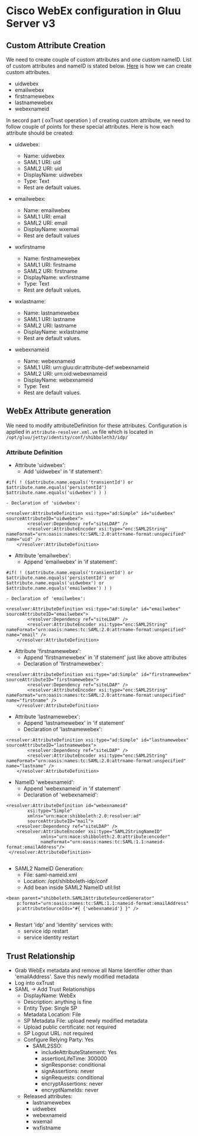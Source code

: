 # Cisco WebEx configuration in Gluu Server v3

## Custom Attribute Creation

We need to create couple of custom attributes and one custom nameID. List of custom attributes and nameID is stated below. [Here](../admin-guide/saml.md#custom-nameid) is how we can create custom attributes. 

 - uidwebex
 - emailwebex
 - firstnamewebex
 - lastnamewebex
 - webexnameid
 
In secord part ( oxTrust operation ) of creating custom attribute, we need to follow couple of points for these special attributes. Here is how each attribute should be created: 

 - uidwebex: 
   - Name: uidwebex
   - SAML1 URI: uid
   - SAML2 URI: uid
   - DisplayName: uidwebex
   - Type: Text
   - Rest are default values. 

 - emailwebex:
   - Name: emailwebex
   - SAML1 URI: email
   - SAML2 URI: email
   - DisplayName: wxemail
   - Rest are default values

 - wxfirstname
   - Name: firstnamewebex
   - SAML1 URI: firstname
   - SAML2 URI: firstname
   - DisplayName: wxfirstname
   - Type: Text
   - Rest are default values. 
   
 - wxlastname: 
   - Name: lastnamewebex
   - SAML1 URI: lastname
   - SAML2 URI: lastname
   - DisplayName: wxlastname
   - Rest are default values. 
   
 - webexnameid
   - Name: webexnameid
   - SAML1 URI: urn:gluu:dir:attribute-def:webexnameid
   - SAML2 URI: urn:oid:webexnameid
   - DisplayName: webexnameid
   - Type: Text
   - Rest are default values. 
  

## WebEx Attribute generation

We need to modify attributeDefinition for these attributes. Configuration is applied in `attribute-resolver.xml.vm` file which is located in `/opt/gluu/jetty/identity/conf/shibboleth3/idp/`

### Attribute Definition

  - Attribute 'uidwebex': 
    - Add 'uidwebex' in 'if statement': 
```
#if( ! ($attribute.name.equals('transientId') or $attribute.name.equals('persistentId') $attribute.name.equals('uidwebex') ) )
```
    - Declaration of 'uidwebex': 

``` 
<resolver:AttributeDefinition xsi:type="ad:Simple" id="uidwebex" sourceAttributeID="uidwebex">
        <resolver:Dependency ref="siteLDAP" />
        <resolver:AttributeEncoder xsi:type="enc:SAML2String" nameFormat="urn:oasis:names:tc:SAML:2.0:attrname-format:unspecified" name="uid" />
    </resolver:AttributeDefinition>
```
  - Attribute 'emailwebex': 
    - Append 'emailwebex' in 'if statement': 
```
#if( ! ($attribute.name.equals('transientId') or $attribute.name.equals('persistentId') or $attribute.name.equals('uidwebex') or $attribute.name.equals('emailwebex') ) )
```
    - Declaration of 'emailwebex': 
```
<resolver:AttributeDefinition xsi:type="ad:Simple" id="emailwebex" sourceAttributeID="emailwebex">
        <resolver:Dependency ref="siteLDAP" />
        <resolver:AttributeEncoder xsi:type="enc:SAML2String" nameFormat="urn:oasis:names:tc:SAML:2.0:attrname-format:unspecified" name="email" />
    </resolver:AttributeDefinition>
```
  - Attribute 'firstnamewebex': 
     - Append 'firstnamewebex' in 'if statement' just like above attributes
     - Declaration of 'firstnamewebex': 
```
<resolver:AttributeDefinition xsi:type="ad:Simple" id="firstnamewebex" sourceAttributeID="firstnamewebex">
        <resolver:Dependency ref="siteLDAP" />
        <resolver:AttributeEncoder xsi:type="enc:SAML2String" nameFormat="urn:oasis:names:tc:SAML:2.0:attrname-format:unspecified" name="firstname" />
    </resolver:AttributeDefinition>
```
  - Attribute 'lastnamewebex': 
     - Append 'lastnamewebex' in 'if statement'
     - Declaration of 'lastnamewebex': 
```
<resolver:AttributeDefinition xsi:type="ad:Simple" id="lastnamewebex" sourceAttributeID="lastnamewebex">
        <resolver:Dependency ref="siteLDAP" />
        <resolver:AttributeEncoder xsi:type="enc:SAML2String" nameFormat="urn:oasis:names:tc:SAML:2.0:attrname-format:unspecified" name="lastname" />
    </resolver:AttributeDefinition>
 ```
  - NameID 'webexnameid': 
     - Append 'webexnameid' in 'if statement'
     - Declaration of 'webexnameid': 
```    
<resolver:AttributeDefinition id="webexnameid"
        xsi:type="Simple"
        xmlns="urn:mace:shibboleth:2.0:resolver:ad"
        sourceAttributeID="mail">
    <resolver:Dependency ref="siteLDAP" />
    <resolver:AttributeEncoder xsi:type="SAML2StringNameID"
             xmlns="urn:mace:shibboleth:2.0:attribute:encoder"
             nameFormat="urn:oasis:names:tc:SAML:1.1:nameid-format:emailAddress"/>
 </resolver:AttributeDefinition>
 
```
  - SAML2 NameID Generation: 
       - File: saml-nameid.xml
       - Location: /opt/shibboleth-idp/conf
       - Add bean inside SAML2 NameID util:list
```
<bean parent="shibboleth.SAML2AttributeSourcedGenerator"
    p:format="urn:oasis:names:tc:SAML:1.1:nameid-format:emailAddress"
    p:attributeSourceIds="#{ {'webexnameid'} }" />
    
```
  - Restart 'idp' and 'identity' services with: 
    - service idp restart
    - service identity restart

## Trust Relationship 

 - Grab WebEx metadata and remove all Name Identifier other than 'emailAddress'. Save this newly modified metadata
 - Log into oxTrust 
 - SAML -> Add Trust Relationships
   - DisplayName: WebEx
   - Description: anything is fine
   - Entity Type: Single SP
   - Metadata Location: File
   - SP Metadata File: upload newly modified metadata
   - Upload public certificate: not required
   - SP Logout URL: not required
   - Configure Relying Party: Yes
     - SAML2SSO: 
       - includeAttributeStatement: Yes
       - assertionLifeTime: 300000
       - signResponse: conditional
       - signAssertions: never
       - signRequests: conditional
       - encryptAssertions: never
       - encryptNameIds: never
    - Released attributes: 
      - lastnamewebex
      - uidwebex
      - webexnameid
      - wxemail
      - wxfistname
